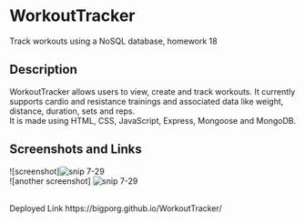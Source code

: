 # WorkoutTracker
Track workouts using a NoSQL database, homework 18

## Description

WorkoutTracker allows users to view, create and track workouts. It currently supports cardio and resistance trainings and associated data like weight, distance, duration, sets and reps. <br/>
It is made using HTML, CSS, JavaScript, Express, Mongoose and MongoDB.

## Screenshots and Links

![screenshot]![snip 7-29](https://user-images.githubusercontent.com/80430372/127570089-f34253c2-c190-4aed-a1a0-bffe821fa664.PNG)<br/>
![another screenshot] ![snip 7-29](https://user-images.githubusercontent.com/80430372/127570157-5be4d525-cd28-480a-99c0-8e02ecccd5e2.PNG)


<br/>
Deployed Link https://bigporg.github.io/WorkoutTracker/

